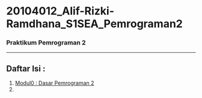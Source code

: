 # 20104012_Alif-Rizki-Ramdhana_S1SEA_Pemrograman2

### Praktikum Pemrograman 2

<hr>

## Daftar Isi :
1. [Modul0 : Dasar Pemrograman 2](https://github.com/renzien/20104012_Alif-Rizki-Ramdhana_S1SEA_Pemrograman2.git)
2. 
